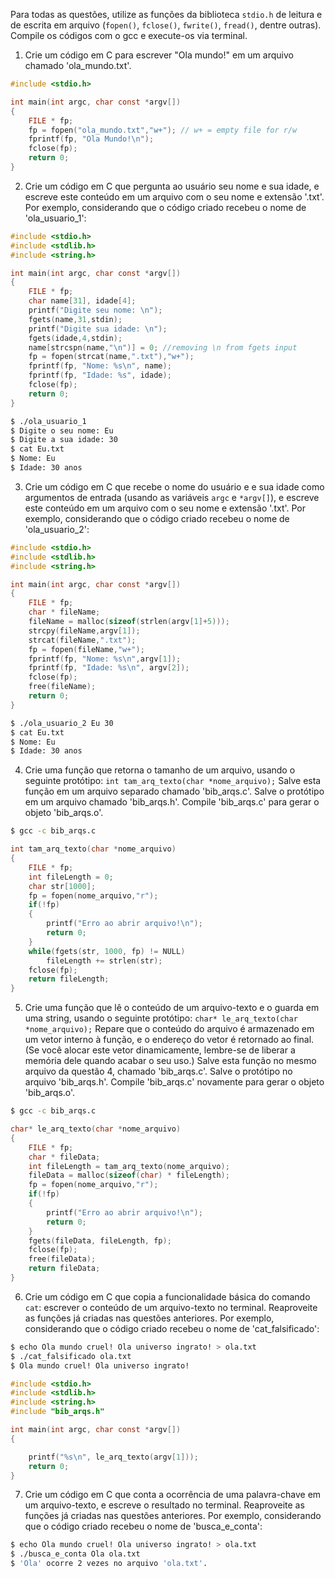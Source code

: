 Para todas as questões, utilize as funções da biblioteca `stdio.h` de leitura e de escrita em arquivo (`fopen()`, `fclose()`, `fwrite()`, `fread()`, dentre outras). Compile os códigos com o gcc e execute-os via terminal.

1. Crie um código em C para escrever "Ola mundo!" em um arquivo chamado 'ola_mundo.txt'.

```c
#include <stdio.h>

int main(int argc, char const *argv[])
{
	FILE * fp;
	fp = fopen("ola_mundo.txt","w+"); // w+ = empty file for r/w
	fprintf(fp, "Ola Mundo!\n");
	fclose(fp);
	return 0;
}
```

2. Crie um código em C que pergunta ao usuário seu nome e sua idade, e escreve este conteúdo em um arquivo com o seu nome e extensão '.txt'. Por exemplo, considerando que o código criado recebeu o nome de 'ola_usuario_1':

```c
#include <stdio.h>
#include <stdlib.h>
#include <string.h>

int main(int argc, char const *argv[])
{
	FILE * fp;
	char name[31], idade[4];
	printf("Digite seu nome: \n");
	fgets(name,31,stdin);
	printf("Digite sua idade: \n");
	fgets(idade,4,stdin);
	name[strcspn(name,"\n")] = 0; //removing \n from fgets input
	fp = fopen(strcat(name,".txt"),"w+");
	fprintf(fp, "Nome: %s\n", name);
	fprintf(fp, "Idade: %s", idade);
	fclose(fp);
	return 0;
}
```


```bash
$ ./ola_usuario_1
$ Digite o seu nome: Eu
$ Digite a sua idade: 30
$ cat Eu.txt
$ Nome: Eu
$ Idade: 30 anos
```

3. Crie um código em C que recebe o nome do usuário e e sua idade como argumentos de entrada (usando as variáveis `argc` e `*argv[]`), e escreve este conteúdo em um arquivo com o seu nome e extensão '.txt'. Por exemplo, considerando que o código criado recebeu o nome de 'ola_usuario_2':

```c
#include <stdio.h>
#include <stdlib.h>
#include <string.h>

int main(int argc, char const *argv[])
{
	FILE * fp;
	char * fileName;
	fileName = malloc(sizeof(strlen(argv[1]+5)));
	strcpy(fileName,argv[1]);
	strcat(fileName,".txt");
	fp = fopen(fileName,"w+");
	fprintf(fp, "Nome: %s\n",argv[1]);
	fprintf(fp, "Idade: %s\n", argv[2]);
	fclose(fp);
	free(fileName);
	return 0;
}
```

```bash
$ ./ola_usuario_2 Eu 30
$ cat Eu.txt
$ Nome: Eu
$ Idade: 30 anos
```

4. Crie uma função que retorna o tamanho de um arquivo, usando o seguinte protótipo: `int tam_arq_texto(char *nome_arquivo);` Salve esta função em um arquivo separado chamado 'bib_arqs.c'. Salve o protótipo em um arquivo chamado 'bib_arqs.h'. Compile 'bib_arqs.c' para gerar o objeto 'bib_arqs.o'.

```bash
$ gcc -c bib_arqs.c
```

```c
int tam_arq_texto(char *nome_arquivo)
{
	FILE * fp;
	int fileLength = 0;
	char str[1000];
	fp = fopen(nome_arquivo,"r");
	if(!fp)
	{
		printf("Erro ao abrir arquivo!\n");
		return 0;
	}
	while(fgets(str, 1000, fp) != NULL)
		fileLength += strlen(str);
	fclose(fp);
	return fileLength;
}
```

5. Crie uma função que lê o conteúdo de um arquivo-texto e o guarda em uma string, usando o seguinte protótipo: `char* le_arq_texto(char *nome_arquivo);` Repare que o conteúdo do arquivo é armazenado em um vetor interno à função, e o endereço do vetor é retornado ao final. (Se você alocar este vetor dinamicamente, lembre-se de liberar a memória dele quando acabar o seu uso.) Salve esta função no mesmo arquivo da questão 4, chamado 'bib_arqs.c'. Salve o protótipo no arquivo 'bib_arqs.h'. Compile 'bib_arqs.c' novamente para gerar o objeto 'bib_arqs.o'.

```bash
$ gcc -c bib_arqs.c
```

```c
char* le_arq_texto(char *nome_arquivo)
{
	FILE * fp;
	char * fileData;
	int fileLength = tam_arq_texto(nome_arquivo);
	fileData = malloc(sizeof(char) * fileLength);
	fp = fopen(nome_arquivo,"r");
	if(!fp)
	{
		printf("Erro ao abrir arquivo!\n");
		return 0;
	}
	fgets(fileData, fileLength, fp);
	fclose(fp);
	free(fileData);
	return fileData;
}
```

6. Crie um código em C que copia a funcionalidade básica do comando `cat`: escrever o conteúdo de um arquivo-texto no terminal. Reaproveite as funções já criadas nas questões anteriores. Por exemplo, considerando que o código criado recebeu o nome de 'cat_falsificado':

```bash
$ echo Ola mundo cruel! Ola universo ingrato! > ola.txt
$ ./cat_falsificado ola.txt
$ Ola mundo cruel! Ola universo ingrato!
```

```c
#include <stdio.h>
#include <stdlib.h>
#include <string.h>
#include "bib_arqs.h"

int main(int argc, char const *argv[])
{

	printf("%s\n", le_arq_texto(argv[1]));
	return 0;
}
```

7. Crie um código em C que conta a ocorrência de uma palavra-chave em um arquivo-texto, e escreve o resultado no terminal. Reaproveite as funções já criadas nas questões anteriores. Por exemplo, considerando que o código criado recebeu o nome de 'busca_e_conta':

```bash
$ echo Ola mundo cruel! Ola universo ingrato! > ola.txt
$ ./busca_e_conta Ola ola.txt
$ 'Ola' ocorre 2 vezes no arquivo 'ola.txt'.
```


